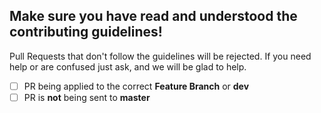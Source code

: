 Make sure you have read and understood the contributing guidelines!
-------------------------------------------------------------------

Pull Requests that don't follow the guidelines will be rejected.  If you need help or are confused just ask, and we will be glad to help.

-[ ] PR being applied to the correct **Feature Branch** or **dev**
-[ ] PR is **not** being sent to **master**